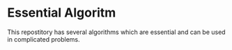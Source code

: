 # Essential Algoritm

This repostitory has several algorithms which are essential and can be used in complicated problems.


